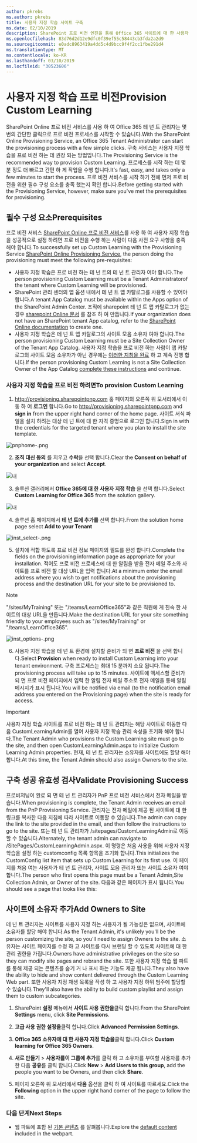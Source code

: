 ```yaml
---
author: pkrebs
ms.author: pkrebs
title: 사용자 지정 학습 사이트 구축
ms.date: 02/10/2019
description: SharePoint 프로 비전 엔진을 통해 Office 365 사이트에 대 한 사용자 지정 학습 프로 비전
ms.openlocfilehash: 83d76d2d12e9dfc0f39ef55c58443cb3fda2a2d9
ms.sourcegitcommit: e0adc8963419a4dd5c4d9bcc9f4f2cc1fbe291d4
ms.translationtype: MT
ms.contentlocale: ko-KR
ms.lasthandoff: 03/10/2019
ms.locfileid: "30523606"
---
```

# <a name="provision-custom-learning"></a><span data-ttu-id="fd1f1-103">사용자 지정 학습 프로 비전</span><span class="sxs-lookup"><span data-stu-id="fd1f1-103">Provision Custom Learning</span></span>

<span data-ttu-id="fd1f1-104">SharePoint Online 프로 비전 서비스를 사용 하 여 Office 365 테 넌 트 관리자는 몇 번의 간단한 클릭으로 프로 비전 프로세스를 시작할 수 있습니다.</span><span class="sxs-lookup"><span data-stu-id="fd1f1-104">With the SharePoint Online Provisioning Service, an Office 365 Tenant Administrator can start the provisioning process with a few simple clicks.</span></span> <span data-ttu-id="fd1f1-105">구축 서비스는 사용자 지정 학습을 프로 비전 하는 데 권장 되는 방법입니다.</span><span class="sxs-lookup"><span data-stu-id="fd1f1-105">The Provisioning Service is the recommended way to provision Custom Learning.</span></span> <span data-ttu-id="fd1f1-106">프로세스를 시작 하는 데 몇 분 정도 더 빠르고 간편 하 게 작업을 수행 합니다.</span><span class="sxs-lookup"><span data-stu-id="fd1f1-106">It's fast, easy, and takes only a few minutes to start the process.</span></span> <span data-ttu-id="fd1f1-107">프로 비전 서비스를 시작 하기 전에 먼저 프로 비전을 위한 필수 구성 요소를 충족 했는지 확인 합니다.</span><span class="sxs-lookup"><span data-stu-id="fd1f1-107">Before getting started with the Provisioning Service, however, make sure you've met the prerequisites for provisioning.</span></span>

## <a name="prerequisites"></a><span data-ttu-id="fd1f1-108">필수 구성 요소</span><span class="sxs-lookup"><span data-stu-id="fd1f1-108">Prerequisites</span></span>
 
<span data-ttu-id="fd1f1-109">프로 비전 서비스 [SharePoint Online 프로 비전 서비스](https://provisioning.sharepointpnp.com)를 사용 하 여 사용자 지정 학습을 성공적으로 설정 하려면 프로 비전을 수행 하는 사람이 다음 사전 요구 사항을 충족 해야 합니다.</span><span class="sxs-lookup"><span data-stu-id="fd1f1-109">To successfully set up Custom Learning with the Provisioning Service [SharePoint Online Provisioning Service](https://provisioning.sharepointpnp.com), the person doing the provisioning must meet the following pre-requisites:</span></span> 
 
- <span data-ttu-id="fd1f1-110">사용자 지정 학습은 프로 비전 하는 테 넌 트의 테 넌 트 관리자 여야 합니다.</span><span class="sxs-lookup"><span data-stu-id="fd1f1-110">The person provisioning Custom Learning must be a Tenant Administratorof the tenant where Custom Learning will be provisioned.</span></span>  
- <span data-ttu-id="fd1f1-111">SharePoint 관리 센터의 앱 옵션 내에서 테 넌 트 앱 카탈로그를 사용할 수 있어야 합니다.</span><span class="sxs-lookup"><span data-stu-id="fd1f1-111">A tenant App Catalog must be available within the Apps option of the SharePoint Admin Center.</span></span> <span data-ttu-id="fd1f1-112">조직에 sharepoint 테 넌 트 앱 카탈로그가 없는 경우 [sharepoint Online 문서](https://docs.microsoft.com/en-us/sharepoint/use-app-catalog) 를 참조 하 여 만듭니다.</span><span class="sxs-lookup"><span data-stu-id="fd1f1-112">If your organization does not have an SharePoint tenant App catalog, refer to the [SharePoint Online documentation](https://docs.microsoft.com/en-us/sharepoint/use-app-catalog) to create one.</span></span>  
- <span data-ttu-id="fd1f1-113">사용자 지정 학습은 테 넌 트 앱 카탈로그의 사이트 모음 소유자 여야 합니다.</span><span class="sxs-lookup"><span data-stu-id="fd1f1-113">The person provisioning Custom Learning must be a Site Collection Owner of the Tenant App Catalog.</span></span> <span data-ttu-id="fd1f1-114">사용자 지정 학습을 프로 비전 하는 사람이 앱 카탈로그의 사이트 모음 소유자가 아닌 경우에는 [이러한 지침을 완료](addappadmin.md) 하 고 계속 진행 합니다.</span><span class="sxs-lookup"><span data-stu-id="fd1f1-114">If the person provisioning Custom Learning is not a Site Collection Owner of the App Catalog [complete these instructions](addappadmin.md) and continue.</span></span> 

### <a name="to-provision-custom-learning"></a><span data-ttu-id="fd1f1-115">사용자 지정 학습을 프로 비전 하려면</span><span class="sxs-lookup"><span data-stu-id="fd1f1-115">To provision Custom Learning</span></span>

1. <span data-ttu-id="fd1f1-116">http://provisioning.sharepointpnp.com 홈 페이지의 오른쪽 위 모서리에서 이동 하 여 **로그인** 합니다.</span><span class="sxs-lookup"><span data-stu-id="fd1f1-116">Go to http://provisioning.sharepointpnp.com and **sign in** from the upper right hand corner of the home page.</span></span>  <span data-ttu-id="fd1f1-117">사이트 서식 파일을 설치 하려는 대상 테 넌 트에 대 한 자격 증명으로 로그인 합니다.</span><span class="sxs-lookup"><span data-stu-id="fd1f1-117">Sign in with the  credentials for the targeted tenant where you plan to install the site template.</span></span>

![pnphome-.png](media/inst_signin.png)

2. <span data-ttu-id="fd1f1-119">**조직 대신 동의** 를 지우고 **수락**을 선택 합니다.</span><span class="sxs-lookup"><span data-stu-id="fd1f1-119">Clear the **Consent on behalf of your organization** and select **Accept**.</span></span>

![내](media/inst_perms.png)

3. <span data-ttu-id="fd1f1-121">솔루션 갤러리에서 **Office 365에 대 한 사용자 지정 학습** 을 선택 합니다.</span><span class="sxs-lookup"><span data-stu-id="fd1f1-121">Select **Custom Learning for Office 365** from the solution gallery.</span></span>

![내](media/inst_select.png)

4. <span data-ttu-id="fd1f1-123">솔루션 홈 페이지에서 **테 넌 트에 추가를** 선택 합니다.</span><span class="sxs-lookup"><span data-stu-id="fd1f1-123">From the solution home page select **Add to your Tenant**</span></span>

![inst_select-.png](media/inst_add.png)

5. <span data-ttu-id="fd1f1-125">설치에 적합 하도록 프로 비전 정보 페이지의 필드를 완성 합니다.</span><span class="sxs-lookup"><span data-stu-id="fd1f1-125">Complete the fields on the provisioning information page as appropriate for your installation.</span></span> <span data-ttu-id="fd1f1-126">적어도 프로 비전 프로세스에 대 한 알림을 받을 전자 메일 주소와 사이트를 프로 비전 할 대상 URL을 입력 합니다.</span><span class="sxs-lookup"><span data-stu-id="fd1f1-126">At a minimum enter the email address where you wish to get notifications about the provisioning process and the destination URL for your site to be provisioned to.</span></span>  
> [!NOTE]
> <span data-ttu-id="fd1f1-127">"/sites/MyTraining" 또는 "/teams/LearnOffice365"과 같은 직원에 게 친숙 한 사이트의 대상 URL을 만듭니다.</span><span class="sxs-lookup"><span data-stu-id="fd1f1-127">Make the destination URL for your site something friendly to your employees such as "/sites/MyTraining" or "/teams/LearnOffice365".</span></span>

![inst_options-.png](media/inst_options.png)

6. <span data-ttu-id="fd1f1-129">사용자 지정 학습을 테 넌 트 환경에 설치할 준비가 되 면 **프로 비전** 을 선택 합니다.</span><span class="sxs-lookup"><span data-stu-id="fd1f1-129">Select **Provision** when ready to install Custom Learning into your tenant environment.</span></span>  <span data-ttu-id="fd1f1-130">구축 프로세스는 최대 15 분까지 소요 됩니다.</span><span class="sxs-lookup"><span data-stu-id="fd1f1-130">The provisioning process will take up to 15 minutes.</span></span> <span data-ttu-id="fd1f1-131">사이트에 액세스할 준비가 되 면 프로 비전 페이지에서 입력 한 알림 전자 메일 주소로 전자 메일을 통해 알림 메시지가 표시 됩니다.</span><span class="sxs-lookup"><span data-stu-id="fd1f1-131">You will be notified via email (to the notification email address you entered on the Provisioning page) when the site is ready for access.</span></span>

> [!IMPORTANT]
> <span data-ttu-id="fd1f1-132">사용자 지정 학습 사이트를 프로 비전 하는 테 넌 트 관리자는 해당 사이트로 이동한 다음 CustomLearningAdmin를 열어 사용자 지정 학습 관리 속성을 초기화 해야 합니다.</span><span class="sxs-lookup"><span data-stu-id="fd1f1-132">The Tenant Admin who provisions the Custom Learning site must go to the site, and then open CustomLearningAdmin.aspx to initialize Custom Learning Admin properties.</span></span> <span data-ttu-id="fd1f1-133">현재, 테 넌 트 관리자는 소유자를 사이트에도 할당 해야 합니다.</span><span class="sxs-lookup"><span data-stu-id="fd1f1-133">At this time, the Tenant Admin should also assign Owners to the site.</span></span> 

## <a name="validate-provisioning-success"></a><span data-ttu-id="fd1f1-134">구축 성공 유효성 검사</span><span class="sxs-lookup"><span data-stu-id="fd1f1-134">Validate Provisioning Success</span></span>

<span data-ttu-id="fd1f1-135">프로비저닝이 완료 되 면 테 넌 트 관리자가 PnP 프로 비전 서비스에서 전자 메일을 받습니다.</span><span class="sxs-lookup"><span data-stu-id="fd1f1-135">When provisioning is complete, the Tenant Admin receives an email from the PnP Provisioning Service.</span></span> <span data-ttu-id="fd1f1-136">관리자는 전자 메일에 제공 된 사이트에 대 한 링크를 복사한 다음 지침에 따라 사이트로 이동할 수 있습니다.</span><span class="sxs-lookup"><span data-stu-id="fd1f1-136">The admin can copy the link to the site provided in the email, and then follow the instructions to go to the site.</span></span> <span data-ttu-id="fd1f1-137">또는 테 넌 트 관리자가 <YOUR-SITE-COLLECTION-URL>/sitepages/CustomLearningAdmin로 이동할 수 있습니다.</span><span class="sxs-lookup"><span data-stu-id="fd1f1-137">Alternately, the tenant admin can navigate to <YOUR-SITE-COLLECTION-URL>/SitePages/CustomLearningAdmin.aspx.</span></span> <span data-ttu-id="fd1f1-138">이 명령은 처음 사용을 위해 사용자 지정 학습을 설정 하는 customconfig 목록 항목을 초기화 합니다.</span><span class="sxs-lookup"><span data-stu-id="fd1f1-138">This initializes the CustomConfig list item that sets up Custom Learning for its first use.</span></span> <span data-ttu-id="fd1f1-139">이 페이지를 처음 여는 사용자가 테 넌 트 관리자, 사이트 모음 관리자 또는 사이트 소유자 여야 합니다.</span><span class="sxs-lookup"><span data-stu-id="fd1f1-139">The person who first opens this page must be a Tenant Admin,Site Collection Admin, or Owner of the site.</span></span> <span data-ttu-id="fd1f1-140">다음과 같은 페이지가 표시 됩니다.</span><span class="sxs-lookup"><span data-stu-id="fd1f1-140">You should see a page that looks like this:</span></span> 

## <a name="add-owners-to-site"></a><span data-ttu-id="fd1f1-141">사이트에 소유자 추가</span><span class="sxs-lookup"><span data-stu-id="fd1f1-141">Add Owners to Site</span></span>
<span data-ttu-id="fd1f1-142">테 넌 트 관리자는 사이트를 사용자 지정 하는 사용자가 될 가능성은 없으며, 사이트에 소유자를 할당 해야 합니다.</span><span class="sxs-lookup"><span data-stu-id="fd1f1-142">As the Tenant Admin, it's unlikely you'll be the person customizing the site, so you'll need to assign Owners to the site.</span></span> <span data-ttu-id="fd1f1-143">소유자는 사이트 페이지를 수정 하 고 사이트를 다시 브랜딩 할 수 있도록 사이트에 대 한 관리 권한을 가집니다.</span><span class="sxs-lookup"><span data-stu-id="fd1f1-143">Owners have administrative privileges on the site so they can modify site pages and rebrand the site.</span></span> <span data-ttu-id="fd1f1-144">또한 사용자 지정 학습 웹 파트를 통해 제공 되는 콘텐츠를 숨기 거 나 표시 하는 기능도 제공 됩니다.</span><span class="sxs-lookup"><span data-stu-id="fd1f1-144">They also have the ability to hide and show content delivered through the Custom Learning Web part.</span></span> <span data-ttu-id="fd1f1-145">또한 사용자 지정 재생 목록을 작성 하 고 사용자 지정 하위 범주에 할당할 수 있습니다.</span><span class="sxs-lookup"><span data-stu-id="fd1f1-145">They'll also have the ability to build custom playlist and assign them to custom subcategories.</span></span>  

1. <span data-ttu-id="fd1f1-146">SharePoint **설정** 메뉴에서 **사이트 사용 권한을**클릭 합니다.</span><span class="sxs-lookup"><span data-stu-id="fd1f1-146">From the SharePoint **Settings** menu, click **Site Permissions**.</span></span>
2. <span data-ttu-id="fd1f1-147">**고급 사용 권한 설정을**클릭 합니다.</span><span class="sxs-lookup"><span data-stu-id="fd1f1-147">Click **Advanced Permission Settings**.</span></span>
3. <span data-ttu-id="fd1f1-148">**Office 365 소유자에 대 한 사용자 지정 학습을**클릭 합니다.</span><span class="sxs-lookup"><span data-stu-id="fd1f1-148">Click **Custom learning for Office 365 Owners**.</span></span>
4. <span data-ttu-id="fd1f1-149">**새로 만들기** > **사용자를이 그룹에 추가**를 클릭 하 고 소유자를 부여할 사용자를 추가한 다음 **공유**를 클릭 합니다.</span><span class="sxs-lookup"><span data-stu-id="fd1f1-149">Click **New** > **Add Users to this group**, add the people you want to be Owners, and then click **Share**.</span></span>

8. <span data-ttu-id="fd1f1-150">페이지 오른쪽 위 모서리에서 **다음** 옵션을 클릭 하 여 사이트를 따르세요.</span><span class="sxs-lookup"><span data-stu-id="fd1f1-150">Click the **Following** option in the upper right hand corner of the page to follow the site.</span></span>  

### <a name="next-steps"></a><span data-ttu-id="fd1f1-151">다음 단계</span><span class="sxs-lookup"><span data-stu-id="fd1f1-151">Next Steps</span></span>
- <span data-ttu-id="fd1f1-152">웹 파트에 포함 된 [기본 콘텐츠](sitecontent.md) 를 살펴봅니다.</span><span class="sxs-lookup"><span data-stu-id="fd1f1-152">Explore the [default content](sitecontent.md) included in the webpart.</span></span>
